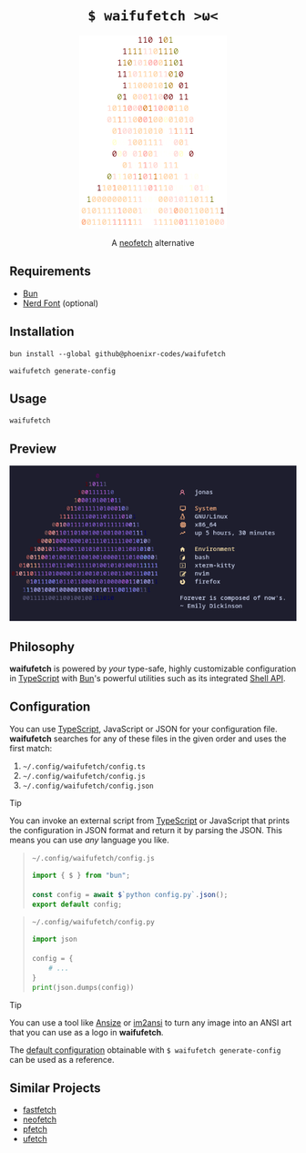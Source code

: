 <h1 align="center">
    <code>$ waifufetch &gt;ω&lt;</code>
</h1>
<p align="center">
    <img src="./assets/waifu.png" />
</p>
<p align="center">
    A <a href="https://github.com/dylanaraps/neofetch/">neofetch</a> alternative
</p>

## Requirements

- [Bun][]
- [Nerd Font][] (optional)


## Installation

```console
bun install --global github@phoenixr-codes/waifufetch
```

```console
waifufetch generate-config
```


## Usage

```console
waifufetch
```


## Preview

<p align="center">
  <img src="./assets/preview.png" />
</p>

## Philosophy

**waifufetch** is powered by _your_ type-safe, highly customizable configuration in [TypeScript][] with
[Bun][]'s powerful utilities such as its integrated [Shell API][].


## Configuration

You can use [TypeScript][], JavaScript or JSON for your configuration file. **waifufetch** searches for
any of these files in the given order and uses the first match:

1. `~/.config/waifufetch/config.ts`
2. `~/.config/waifufetch/config.js`
3. `~/.config/waifufetch/config.json`

> [!TIP]
> You can invoke an external script from [TypeScript][] or JavaScript that prints the configuration in JSON
> format and return it by parsing the JSON. This means you can use _any_ language you like.
>
> > `~/.config/waifufetch/config.js`
> > ```javascript
> > import { $ } from "bun";
> >
> > const config = await $`python config.py`.json();
> > export default config;
> > ```
>
> > `~/.config/waifufetch/config.py`
> > ```python
> > import json
> >
> > config = {
> >     # ...
> > }
> > print(json.dumps(config))
> > ```

> [!TIP]
> You can use a tool like [Ansize][] or [im2ansi][] to turn any image into an ANSI art that you can use as a logo
> in **waifufetch**.

The [default configuration][configuration template] obtainable with `$ waifufetch generate-config` can be used as a reference.


## Similar Projects

- [fastfetch](https://github.com/fastfetch-cli/fastfetch)
- [neofetch](https://github.com/dylanaraps/neofetch/)
- [pfetch](https://github.com/dylanaraps/pfetch)
- [ufetch](https://gitlab.com/jschx/ufetch)

[im2ansi]: https://github.com/phoenixr-codes/im2ansi
[configuration template]: https://github.com/phoenixr-codes/waifufetch-config
[Ansize]: https://github.com/jhchen/ansize
[Bun]: https://bun.sh/
[Nerd Font]: https://www.nerdfonts.com/#home
[Shell API]: https://bun.sh/docs/runtime/shell
[TypeScript]: https://www.typescriptlang.org/
